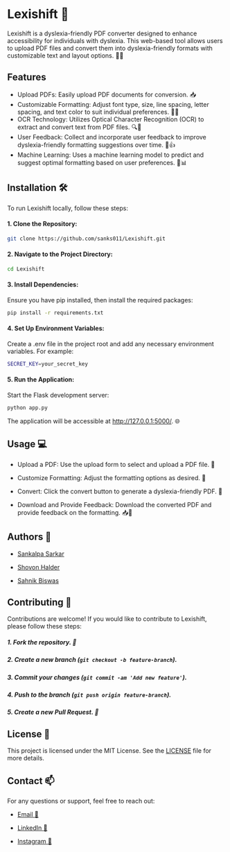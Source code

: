
# Lexishift 🌟

Lexishift is a dyslexia-friendly PDF converter designed to enhance accessibility for individuals with dyslexia. This web-based tool allows users to upload PDF files and convert them into dyslexia-friendly formats with customizable text and layout options. 📄✨


## Features

- Upload PDFs: Easily upload PDF documents for conversion. 📥
- Customizable Formatting: Adjust font type, size, line spacing, letter spacing, and text color to suit individual preferences. 🎨🔤
- OCR Technology: Utilizes Optical Character Recognition (OCR) to extract and convert text from PDF files. 🔍📜
- User Feedback: Collect and incorporate user feedback to improve dyslexia-friendly formatting suggestions over time. 📝👍
- Machine Learning: Uses a machine learning model to predict and suggest optimal formatting based on user preferences. 🤖📊


## Installation 🛠️

To run Lexishift locally, follow these steps:

#### 1. Clone the Repository:

```bash
git clone https://github.com/sanks011/Lexishift.git
```

#### 2. Navigate to the Project Directory:

```bash
cd Lexishift
```
#### 3. Install Dependencies:

Ensure you have pip installed, then install the required packages:

```bash
pip install -r requirements.txt
```

#### 4. Set Up Environment Variables:

Create a .env file in the project root and add any necessary environment variables. For example:

```bash
SECRET_KEY=your_secret_key
```
#### 5. Run the Application:
Start the Flask development server:
```bash
python app.py
```
The application will be accessible at http://127.0.0.1:5000/. 🌐



## Usage 💻

  - Upload a PDF: Use the upload form to select and upload a PDF file. 📂
- Customize Formatting: Adjust the formatting options as desired. 🎨

- Convert: Click the convert button to generate a dyslexia-friendly PDF. 🔄

- Download and Provide Feedback: Download the converted PDF and provide feedback on the formatting. 📥📝




## Authors 👥

- [Sankalpa Sarkar](https://github.com/sanks011)

- [Shovon Halder](https://github.com/Shovon0004)

- [Sahnik Biswas](https://github.com/Sahnik0)




## Contributing 🤝

Contributions are welcome! If you would like to contribute to Lexishift, please follow these steps:

##### 1. Fork the repository. 🍴

##### 2. Create a new branch (`git checkout -b feature-branch`).
##### 3. Commit your changes (`git commit -am 'Add new feature'`).
##### 4. Push to the branch (`git push origin feature-branch`).
##### 5. Create a new Pull Request. 🔄



## License 📝
This project is licensed under the MIT License. See the [LICENSE](https://github.com/sanks011/Lexishift?tab=MIT-1-ov-file) file for more details.




## Contact 📫
For any questions or support, feel free to reach out:
- [Email 📧](shovonhalder04@gmail.com) 
- [LinkedIn 💼](https://www.linkedin.com/in/shovon-halder-5ab775266/?originalSubdomain=in)

- [Instagram 📸](https://www.instagram.com/shovon_halder000/)





